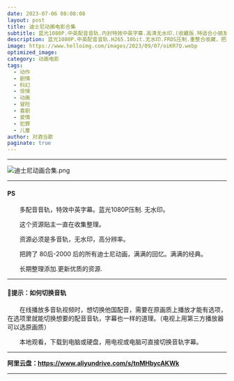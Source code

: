```yaml
---
date: 2023-07-06 08:08:08
layout: post
title: 迪士尼动画电影合集
subtitle: 蓝光1080P.中英配音音轨.内封特效中英字幕.高清无水印.(收藏版.特适合小朋友观看)
description: 蓝光1080P.中英配音音轨.H265.10bit.无水印.FRDS压制.重整合收藏，把跨了 80后-20 后的所有迪士尼动画，满满的回忆、满满的经典、特别适合小朋友观看...  
image: https://www.helloimg.com/images/2023/09/07/oiKR7Q.webp
optimized_image: 
category: 动画电影
tags:
  - 动作
  - 剧情
  - 科幻
  - 惊悚
  - 动画
  - 冒险
  - 喜剧
  - 爱情
  - 犯罪
  - 儿童
author: 对酒当歌
paginate: true
---
```

---

![迪士尼动画合集.png](https://www.helloimg.com/images/2023/08/20/oSvB1E.webp)

---
#### PS

　　多配音音轨，特效中英字幕。蓝光1080P压制. 无水印。  

　　这个资源贴主一直在收集整理。  

　　资源必须是多音轨，无水印，高分辨率。  

　　把跨了 80后-2000 后的所有迪士尼动画，满满的回忆。满满的经典。  

　　长期整理添加.更新优质的资源.

---

#### 🔔提示：如何切换音轨

　　在线播放多音轨视频时，想切换他国配音，需要在原画质上播放才能有选项，在选项里就能切换想要的配音音轨，字幕也一样的道理。（电视上用第三方播放器可以选原画质）

　　本地观看，下载到电脑或硬盘，用电视或电脑可直接切换音轨字幕。

---

**阿里云盘：<https://www.aliyundrive.com/s/tnMHbycAKWk>**

---
